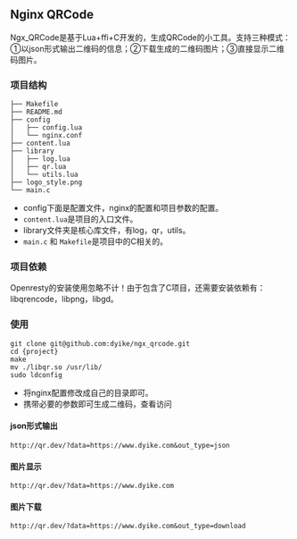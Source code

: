 ## Nginx QRCode

Ngx_QRCode是基于Lua+ffi+C开发的，生成QRCode的小工具。支持三种模式：①以json形式输出二维码的信息；②下载生成的二维码图片；③直接显示二维码图片。

### 项目结构
```
├── Makefile
├── README.md
├── config
│   ├── config.lua
│   └── nginx.conf
├── content.lua
├── library
│   ├── log.lua
│   ├── qr.lua
│   └── utils.lua
├── logo_style.png
└── main.c
```

* config下面是配置文件，nginx的配置和项目参数的配置。
* `content.lua`是项目的入口文件。
* library文件夹是核心库文件，有log，qr，utils。
* `main.c` 和 `Makefile`是项目中的C相关的。

### 项目依赖

Openresty的安装使用忽略不计！由于包含了C项目，还需要安装依赖有：libqrencode，libpng，libgd。

### 使用
```
git clone git@github.com:dyike/ngx_qrcode.git
cd {project}
make 
mv ./libqr.so /usr/lib/
sudo ldconfig
```
* 将nginx配置修改成自己的目录即可。
* 携带必要的参数即可生成二维码，查看访问
#### json形式输出
```
http://qr.dev/?data=https://www.dyike.com&out_type=json
```

#### 图片显示
```
http://qr.dev/?data=https://www.dyike.com
```

#### 图片下载
```
http://qr.dev/?data=https://www.dyike.com&out_type=download
```